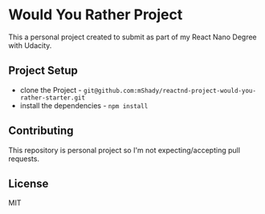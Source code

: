 # Would You Rather Project

This a personal project created to submit as part of my React Nano Degree with Udacity.

## Project Setup

- clone the Project - `git@github.com:mShady/reactnd-project-would-you-rather-starter.git`
- install the dependencies - `npm install`

## Contributing

This repository is personal project so I'm not expecting/accepting pull requests.

## License

MIT
